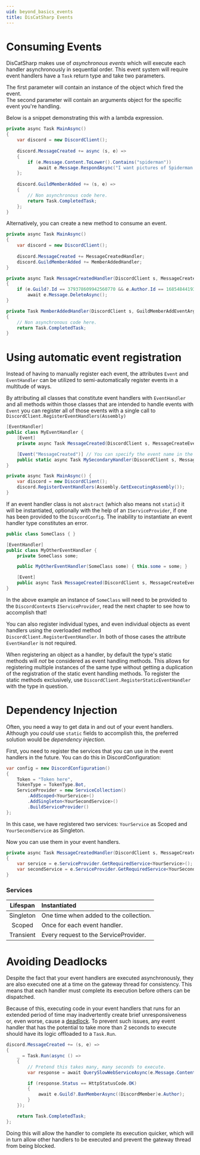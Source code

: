 ```yaml
---
uid: beyond_basics_events
title: DisCatSharp Events
---
```


# Consuming Events
DisCatSharp makes use of *asynchronous events* which will execute each handler asynchronously in sequential order. 
This event system will require event handlers have a `Task` return type and take two parameters.

The first parameter will contain an instance of the object which fired the event.<br/>
The second parameter will contain an arguments object for the specific event you're handling.

Below is a snippet demonstrating this with a lambda expression.
```cs
private async Task MainAsync()
{
    var discord = new DiscordClient();
	
    discord.MessageCreated += async (s, e) =>
    {
        if (e.Message.Content.ToLower().Contains("spiderman")) 
            await e.Message.RespondAsync("I want pictures of Spiderman!");
    };
	
	discord.GuildMemberAdded += (s, e) =>
    {
        // Non asynchronous code here.
        return Task.CompletedTask;
    };
}
```

Alternatively, you can create a new method to consume an event.
```cs
private async Task MainAsync()
{
    var discord = new DiscordClient();
	
    discord.MessageCreated += MessageCreatedHandler;
	discord.GuildMemberAdded += MemberAddedHandler;
}

private async Task MessageCreatedHandler(DiscordClient s, MessageCreateEventArgs e)
{
    if (e.Guild?.Id == 379378609942560770 && e.Author.Id == 168548441939509248)
        await e.Message.DeleteAsync();
}

private Task MemberAddedHandler(DiscordClient s, GuildMemberAddEventArgs e)
{
    // Non asynchronous code here.
    return Task.CompletedTask;
}
```

# Using automatic event registration
Instead of having to manually register each event, the attributes `Event` and `EventHandler` can be utilized to semi-automatically register events in a multitude of ways.

By attributing all classes that constitute event handlers with `EventHandler` and all methods within those classes that are intended to handle events with `Event` you can register all of those events with a single call to `DiscordClient.RegisterEventHandlers(Assembly)`

```cs
[EventHandler]
public class MyEventHandler {
    [Event]
    private async Task MessageCreated(DiscordClient s, MessageCreateEventArgs e) { /* ... */ }

    [Event("MessageCreated")] // You can specify the event name in the attribute, instead of via the method name!
    public static async Task MySecondaryHandler(DiscordClient s, MessageCreateEventArgs e) { /* ... */ }
}
```

```cs
private async Task MainAsync() {
    var discord = new DiscordClient();
    discord.RegisterEventHandlers(Assembly.GetExecutingAssembly());
}
```

If an event handler class is not `abstract` (which also means not `static`) it will be instantiated, optionally with the help of an `IServiceProvider`, if one has been provided to the `DiscordConfig`. The inability to instantiate an event handler type constitutes an error.

```cs
public class SomeClass { }

[EventHandler]
public class MyOtherEventHandler {
    private SomeClass some;

    public MyOtherEventHandler(SomeClass some) { this.some = some; }

    [Event]
    public async Task MessageCreated(DiscordClient s, MessageCreateEventArgs e) { /* do something with some */ }
}
```

In the above example an instance of `SomeClass` will need to be provided to the `DiscordContext`s `IServiceProvider`, read the next chapter to see how to accomplish that!

You can also register individual types, and even individual objects as event handlers using the overloaded method `DiscordClient.RegisterEventHandler`. In both of those cases the attribute `EventHandler` is not required.

When registering an object as a handler, by default the type's static methods will *not* be considered as event handling methods.
This allows for registering multiple instances of the same type without getting a duplication of the registration of the static event handling methods.
To register the static methods exclusively, use `DiscordClient.RegisterStaticEventHandler` with the type in question.

# Dependency Injection
Often, you need a way to get data in and out of your event handlers.
Although you *could* use `static` fields to accomplish this, the preferred solution would be *dependency injection*.

First, you need to register the services that you can use in the event handlers in the future.
You can do this in DiscordConfiguration:
```cs
var config = new DiscordConfiguration()
{
    Token = "Token here",
    TokenType = TokenType.Bot,
    ServiceProvider = new ServiceCollection()
        .AddScoped<YourService>()
        .AddSingleton<YourSecondService>()
        .BuildServiceProvider()
};
```
In this case, we have registered two services: `YourService` as Scoped and` YourSecondService` as Singleton.

Now you can use them in your event handlers.
```cs
private async Task MessageCreatedHandler(DiscordClient s, MessageCreateEventArgs e)
{
    var service = e.ServiceProvider.GetRequiredService<YourService>();
    var secondService = e.ServiceProvider.GetRequiredService<YourSecondService>();
}
```

### Services
Lifespan|Instantiated
:---:|:---
Singleton|One time when added to the collection.
Scoped|Once for each event handler.
Transient|Every request to the ServiceProvider.

# Avoiding Deadlocks
Despite the fact that your event handlers are executed asynchronously, they are also executed one at a time on the gateway thread for consistency. 
This means that each handler must complete its execution before others can be dispatched. 

Because of this, executing code in your event handlers that runs for an extended period of time may inadvertently 
create brief unresponsiveness or, even worse, cause a [deadlock](https://en.wikipedia.org/wiki/Deadlock).
To prevent such issues, any event handler that has the potential to take more than 2 seconds to execute should have its logic offloaded to a `Task.Run`.

```cs
discord.MessageCreated += (s, e) =>
{
    _ = Task.Run(async () =>
    {
        // Pretend this takes many, many seconds to execute.
        var response = await QuerySlowWebServiceAsync(e.Message.Content);

        if (response.Status == HttpStatusCode.OK)
		{
			await e.Guild?.BanMemberAsync((DiscordMember)e.Author);
        }
    });

	return Task.CompletedTask;
};
```
Doing this will allow the handler to complete its execution quicker, which will in turn allow other handlers to be executed and prevent the gateway thread from being blocked.